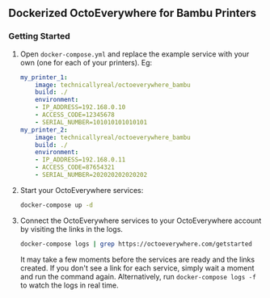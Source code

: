 ## Dockerized OctoEverywhere for Bambu Printers

### Getting Started

1. Open `docker-compose.yml` and replace the example service with your own (one for each of your printers). Eg:
    ```yaml
    my_printer_1:
        image: technicallyreal/octoeverywhere_bambu
        build: ./
        environment:
        - IP_ADDRESS=192.168.0.10
        - ACCESS_CODE=12345678
        - SERIAL_NUMBER=101010101010101
    my_printer_2:
        image: technicallyreal/octoeverywhere_bambu
        build: ./
        environment:
        - IP_ADDRESS=192.168.0.11
        - ACCESS_CODE=87654321
        - SERIAL_NUMBER=202020202020202
    ```

1. Start your OctoEverywhere services:
    ```bash
    docker-compose up -d
    ```

1. Connect the OctoEverywhere services to your OctoEverywhere account by visiting the links in the logs.
    ```bash
    docker-compose logs | grep https://octoeverywhere.com/getstarted
    ```
    It may take a few moments before the services are ready and the links created. If you don't see a link for each service, simply wait a moment and run the command again. Alternatively, run `docker-compose logs -f` to watch the logs in real time.
